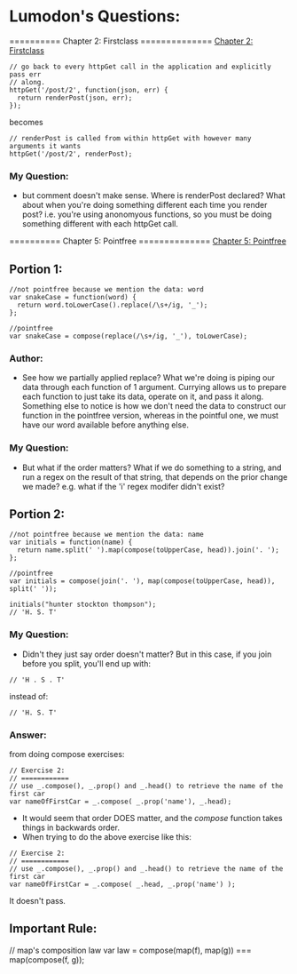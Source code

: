 # Lumodon's Questions:
========== Chapter 2: Firstclass ==============
[Chapter 2: Firstclass](https://drboolean.gitbooks.io/mostly-adequate-guide/content/ch2.html#why-favor-first-class)

```
// go back to every httpGet call in the application and explicitly pass err
// along.
httpGet('/post/2', function(json, err) {
  return renderPost(json, err);
});
```

becomes 

```
// renderPost is called from within httpGet with however many arguments it wants
httpGet('/post/2', renderPost);
```
### My Question: 
- but comment doesn't make sense. Where is renderPost declared? What about when you're doing something different each time you render post? i.e. you're using anonomyous functions, so you must be doing something different with each httpGet call.

========== Chapter 5: Pointfree ==============
[Chapter 5: Pointfree](https://drboolean.gitbooks.io/mostly-adequate-guide/content/ch5.html#pointfree)
## Portion 1:
```
//not pointfree because we mention the data: word
var snakeCase = function(word) {
  return word.toLowerCase().replace(/\s+/ig, '_');
};

//pointfree
var snakeCase = compose(replace(/\s+/ig, '_'), toLowerCase);
```
### Author:
- See how we partially applied replace? What we're doing is piping our data through each function of 1 argument. Currying allows us to prepare each function to just take its data, operate on it, and pass it along. Something else to notice is how we don't need the data to construct our function in the pointfree version, whereas in the pointful one, we must have our word available before anything else.

### My Question:
- But what if the order matters? What if we do something to a string, and run a regex on the result of that string, that depends on the prior change we made? e.g. what if the 'i' regex modifer didn't exist?

## Portion 2:
```
//not pointfree because we mention the data: name
var initials = function(name) {
  return name.split(' ').map(compose(toUpperCase, head)).join('. ');
};

//pointfree
var initials = compose(join('. '), map(compose(toUpperCase, head)), split(' '));

initials("hunter stockton thompson");
// 'H. S. T'
```

### My Question:
- Didn't they just say order doesn't matter? But in this case, if you join before you split, you'll end up with:
```
// 'H . S . T'
```
instead of:
```
// 'H. S. T'
```
### Answer:
from doing compose exercises:
```
// Exercise 2:
// ============
// use _.compose(), _.prop() and _.head() to retrieve the name of the first car
var nameOfFirstCar = _.compose( _.prop('name'), _.head);
```
- It would seem that order DOES matter, and the *compose* function takes things in backwards order.
- When trying to do the above exercise like this:
```
// Exercise 2:
// ============
// use _.compose(), _.prop() and _.head() to retrieve the name of the first car
var nameOfFirstCar = _.compose( _.head, _.prop('name') );
```
It doesn't pass.

## Important Rule:
// map's composition law
var law = compose(map(f), map(g)) === map(compose(f, g));
